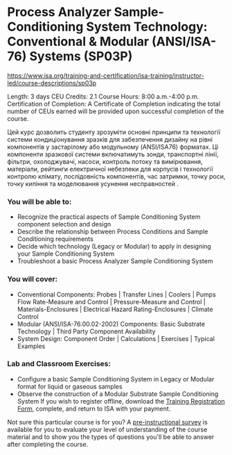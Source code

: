 # Process Analyzer Sample-Conditioning System Technology: Conventional & Modular (ANSI/ISA-76) Systems (SP03P)

https://www.isa.org/training-and-certification/isa-training/instructor-led/course-descriptions/sp03p

Length: 3 days
CEU Credits: 2.1
Course Hours: 8:00 a.m.-4:00 p.m.
Certification of Completion: A Certificate of  Completion indicating the total number of CEUs earned will be provided  upon successful completion of the course.

Цей курс дозволить студенту зрозуміти основні принципи та технології системи кондиціонування зразків для забезпечення дизайну на рівні компонентів у застарілому або модульному (ANSI/ISA76) форматах. Ці компоненти зразкової системи включатимуть зонди, транспортні лінії, фільтри, охолоджувачі, насоси, контроль потоку та вимірювання, матеріали, рейтинги електричної небезпеки для корпусів і технології контролю клімату, послідовність компонентів, час затримки, точку роси, точку кипіння та моделювання усунення несправностей .

### You will be able to:

- Recognize the practical aspects of Sample Conditioning System component selection and design
- Describe the relationship between Process Conditions and Sample Conditioning requirements
- Decide which technology (Legacy or Modular) to apply in designing your Sample Conditioning System
- Troubleshoot a basic Process Analyzer Sample Conditioning System

### You will cover:

- Conventional Components: Probes | Transfer Lines  | Coolers | Pumps Flow Rate-Measure and Control | Pressure-Measure and  Control | Materials-Enclosures | Electrical Hazard Rating-Enclosures |  Climate Control
- Modular (ANSI/ISA-76.00.02-2002) Components: Basic Substrate Technology | Third Party Component Availability
- System Design: Component Order | Calculations | Exercises | Typical Examples

### Lab and Classroom Exercises:

- Configure a basic Sample Conditioning System in Legacy or Modular format for liquid or gaseous samples
- Observe the construction of a Modular Substrate Sample Conditioning System
   If you wish to register offline, download the [Training Registration Form](https://www.isa.org/getmedia/76dfa4e5-6454-4883-8d11-eb4ca2aca5dc/Training-Registration-Form-3.pdf), complete, and return to ISA with your payment.

Not sure this particular course is for you?
 A [pre-instructional survey](https://www.isa.org/getmedia/19404997-f28e-4008-af4f-2ce63608fb77/SP03Ppre.pdf) is available for you to evaluate your level of understanding of the course material and to show you the types of questions you'll be able to  answer after completing the course.
